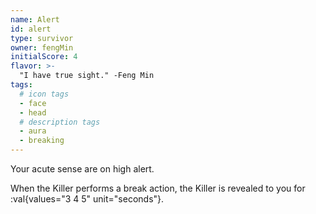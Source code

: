 ```yaml
---
name: Alert
id: alert
type: survivor
owner: fengMin
initialScore: 4
flavor: >-
  "I have true sight." -Feng Min
tags:
  # icon tags
  - face
  - head
  # description tags
  - aura
  - breaking
---
```


Your acute sense are on high alert.

When the Killer performs a break action, the Killer is revealed to you for :val{values="3 4 5" unit="seconds"}.
